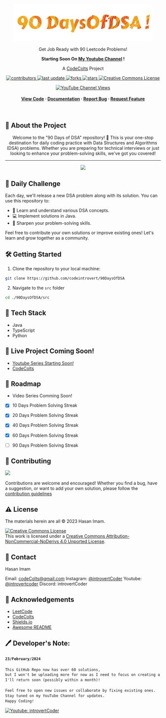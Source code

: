
<div align="center">

  <img src="assets/logo.png" alt="logo" width="450" height="auto" />
  
  <p>
    Get Job Ready with 90 Leetcode Problems!  
  </p>
  <p>
   <strong>Starting Soon On <a href="https://www.youtube.com/introvertCoder">My Youtube Channel</a> !</strong>
  </p>
  <p>
    A <a href="https://codecolts.vercel.app/">CodeColts</a> Project
  </p>

  
<!-- Badges -->
<p>
  <a href="https://github.com/codeintrovert/90DaysOfDSA/graphs/contributors">
    <img src="https://img.shields.io/github/contributors/codeIntrovert/90DaysOfDSA" alt="contributors" />
  </a>
  <a href="https://github.com/codeintrovert/90DaysOfDSA/commits/main">
    <img src="https://img.shields.io/github/last-commit/codeIntrovert/90DaysOfDSA" alt="last update" />
  </a>
  <a href="https://github.com/codeintrovert/90DaysOfDSA/network/members">
    <img src="https://img.shields.io/github/forks/codeIntrovert/90DaysOfDSA" alt="forks" />
  </a>
  <a href="https://github.com/codeintrovert/90DaysOfDSA/stargazers">
    <img src="https://img.shields.io/github/stars/codeIntrovert/90DaysOfDSA" alt="stars" />
  </a>
<a rel="license" href="http://creativecommons.org/licenses/by-nc-nd/4.0/"><img width="66" height="23.3" alt="Creative Commons License" style="border-width:0" src="https://i.creativecommons.org/l/by-nc-nd/4.0/88x31.png" /></a>

[![YouTube Channel Views](https://img.shields.io/youtube/channel/views/UCKkj-sW42Jj2eS6UlvbEgsA?label=IntrovertCoder)](https://www.youtube.com/introvertCoder/)
</p>
   
<h4>
    <a href="https://github.com/codeIntrovert/90daysOfDSA/tree/main/src">View Code</a>
  <span> · </span>
    <a href="https://github.com/codeIntrovert/90daysOfDSA/blob/main/README.md">Documentation</a>
  <span> · </span>
    <a href="https://github.com/codeintrovert/90DaysOfDSAe/issues/">Report Bug</a>
  <span> · </span>
    <a href="https://github.com/codeintrovert/90DaysOfDSA/issues/">Request Feature</a>
  </h4>
</div>

<br />

<!-- About the Project -->
## :star2: About the Project

<div align="center"> 
  Welcome to the "90 Days of DSA" repository! 🎉 This is your one-stop destination for daily coding practice with Data Structures and Algorithms (DSA) problems. Whether you are preparing for technical interviews or just looking to enhance your problem-solving skills, we've got you covered!
  
  <hr>
  <img src="http://ForTheBadge.com/images/badges/made-with-java.svg">




</div>

## 📅 Daily Challenge

Each day, we'll release a new DSA problem along with its solution. You can use this repository to:

- 🧠 Learn and understand various DSA concepts.
- 💻 Implement solutions in Java.
- 🚀 Sharpen your problem-solving skills.

Feel free to contribute your own solutions or improve existing ones! Let's learn and grow together as a community.

## 🛠️ Getting Started

1. Clone the repository to your local machine:

```bash
git clone https://github.com/codeintrovert/90DaysOfDSA
```
2. Navigate to the `src` folder
```bash 
cd ./90DaysOfDSA/src
```

<!-- TechStack -->
## :space_invader: Tech Stack


  - Java 
  - TypeScript 
  - Python 



<!-- Usage -->
## :eyes: Live Project Coming Soon! 
<ul><li>
<a href="https://youtube.com/introvertCoder">Youtube Series Starting Soon!</a>
</li>
<li>
<a href="https://codecolts.vercel.app/">CodeColts</a>
</li>
</ul>

<!-- Roadmap -->
## :compass: Roadmap
- Video Series Comming Soon!
* [x] 10 Days Problem Solving Streak
* [x] 20 Days Problem Solving Streak
* [x] 40 Days Problem Solving Streak
* [x] 60 Days Problem Solving Streak
* [ ] 90 Days Problem Solving Streak


<!-- Contributing -->
## 🤝 Contributing

<a href="https://github.com/codeintrovert/90DaysOfDSA/graphs/contributors">
  <img src="https://contrib.rocks/image?repo=codeintrovert/90DaysOfDSA" />
</a>


Contributions are welcome and encouraged! Whether you find a bug, have a suggestion, or want to add your own solution, please follow the [contribution guidelines](https://github.com/codeIntrovert/90daysOfDSA/blob/main/CONTRIBUTING.md)


<!-- License -->
## :warning: License

The materials herein are all &copy; 2023 Hasan Imam.

<a rel="license" href="http://creativecommons.org/licenses/by-nc-nd/4.0/"><img alt="Creative Commons License" style="border-width:0" src="https://i.creativecommons.org/l/by-nc-nd/4.0/88x31.png" /></a><br />This work is licensed under a <a rel="license" href="http://creativecommons.org/licenses/by-nc-nd/4.0/">Creative Commons Attribution-NonCommercial-NoDerivs 4.0 Unported License</a>.


<!-- Contact -->
## :handshake: Contact

Hasan Imam

Email: codeColts@gmail.com
Instagram: [@introvertCoder](https://instagram.com/introvertcoder)
Youtube: [@introvertcoder](https://www.youtube.com/introvertCoder)
Discord: introvertCoder

<!-- Acknowledgments -->
## :gem: Acknowledgements

 - [LeetCode](https://leetcode.com/)
 - [CodeColts](https://codecolts.vercel.app/)
 - [Shields.io](https://shields.io/)
 - [Awesome README](https://github.com/matiassingers/awesome-readme)

## :pen: Developer's Note:
#### `23/February/2024`
```html
This GitHub Repo now has over 60 solutions,
but I won't be uploading more for now as I need to focus on creating a video series.
I'll return soon (possibly within a month)!

Feel free to open new issues or collaborate by fixing existing ones.
Stay tuned on my YouTube Channel for updates.
Happy Coding!
```

[![Youtube: introvertCoder](https://img.shields.io/badge/YouTube-FF0000?style=for-the-badge&logo=youtube&logoColor=white)](https://www.youtube.com/introvertCoder/)
